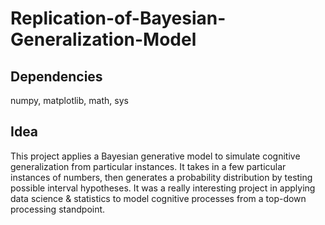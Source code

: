 # Replication-of-Bayesian-Generalization-Model

## Dependencies
numpy, matplotlib, math, sys

## Idea
This project applies a Bayesian generative model to simulate cognitive generalization from particular instances. It takes in a few particular instances of numbers, then generates a probability distribution by testing possible interval hypotheses. It was a really interesting project in applying data science & statistics to model cognitive processes from a top-down processing standpoint.
